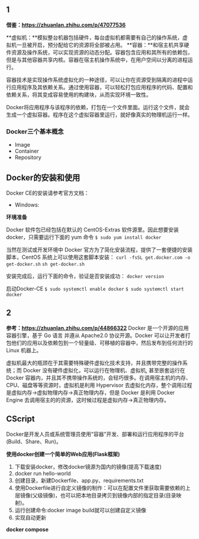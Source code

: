 ## 1
**借鉴：https://zhuanlan.zhihu.com/p/47077536**

**虚拟机：**模拟整台机器包括硬件，每台虚拟机都需要有自己的操作系统，虚拟机一旦被开启，预分配给它的资源将全部被占用。
**容器：**和宿主机共享硬件资源及操作系统，可以实现资源的动态分配。容器包含应用和其所有的依赖包，但是与其他容器共享内核。容器在宿主机操作系统中，在用户空间以分离的进程运行。

容器技术是实现操作系统虚拟化的一种途径，可以让你在资源受到隔离的进程中运行应用程序及其依赖关系。通过使用容器，可以轻松打包应用程序的代码、配置和依赖关系，将其变成容易使用的构建块，从而实现环境一致性。

Docker将应用程序与该程序的依赖，打包在一个文件里面。运行这个文件，就会生成一个虚拟容器。程序在这个虚拟容器里运行，就好像真实的物理机运行一样。

### Docker三个基本概念
- Image
- Container
- Repository

## Docker的安装和使用

Docker CE的安装请参考官方文档：
- Windows:

**环境准备**

Docker 软件包已经包括在默认的 CentOS-Extras 软件源里。因此想要安装 docker，只需要运行下面的 yum 命令
```$ sudo yum install docker ```

当然在测试或开发环境中 Docker 官方为了简化安装流程，提供了一套便捷的安装脚本，CentOS 系统上可以使用这套脚本安装：
```curl -fsSL get.docker.com -o get-docker.sh```
```sh get-docker.sh```

安装完成后，运行下面的命令，验证是否安装成功：
```docker version```

启动Docker-CE
```$ sudo systemctl enable docker```
```$ sudo systemctl start docker```


## 2
**参考：https://zhuanlan.zhihu.com/p/44866322**
Docker 是一个开源的应用容器引擎，基于 Go 语言 并遵从 Apache2.0 协议开源。Docker 可以让开发者打包他们的应用以及依赖包到一个轻量级、可移植的容器中，然后发布到任何流行的 Linux 机器上。

虚拟机最大的瓶颈在于其需要特殊硬件虚拟化技术支持，并且携带完整的操作系统；而 Docker 没有硬件虚拟化，可以运行在物理机、虚拟机, 甚至嵌套运行在 Docker 容器内，并且其不携带操作系统的，会轻巧很多。在调用宿主机的内存、CPU、磁盘等等资源时，虚拟机是利用 Hypervisor 去虚拟化内存，整个调用过程是虚拟内存->虚拟物理内存->真正物理内存，但是 Docker 是利用 Docker Engine 去调用宿主的的资源，这时候过程是虚拟内存->真正物理内存。



## CScript
Docker是开发人员或系统管理员使用"容器"开发、部署和运行应用程序的平台(Build、Share、Run)。


**使用docker创建一个简单的Web应用(Flask框架)**
1. 下载安装docker，修改docker镜源为国内的镜像(提高下载速度)
2. docker run hello-world
3. 创建目录，新建Dockerfile、app.py、requirements.txt
4. 使用Dockerfile进行自定义镜像的制作：可以在配置文件里获取需要依赖的上层镜像(父级镜像)，也可以把本地目录拷贝到镜像内部的指定目录(目录映射)。
5. 运行创建命令:docker image build就可以创建自定义镜像
6. 实现自动更新

**docker compose**